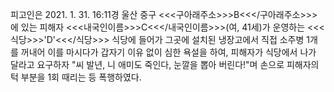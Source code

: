 피고인은 2021. 1. 31. 16:11경 울산 중구 <<<구아래주소>>>B<<</구아래주소>>>에 있는 피해자 <<<내국인이름>>>C<<</내국인이름>>>(여, 41세)가 운영하는 <<<식당>>>'D'<<</식당>>> 식당에 들어가 그곳에 설치된 냉장고에서 직접 소주병 1개를 꺼내어 이를 마시다가 갑자기 이유 없이 심한 욕설을 하여, 피해자가 식당에서 나가 달라고 요구하자 "씨 발년, 니 애미도 죽인다, 눈깔을 뽑아 버린다!"며 손으로 피해자의 턱 부분을 1회 때리는 등 폭행하였다.
